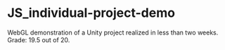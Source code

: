 # JS_individual-project-demo

WebGL demonstration of a Unity project realized in less than two weeks.
Grade: 19.5 out of 20.

